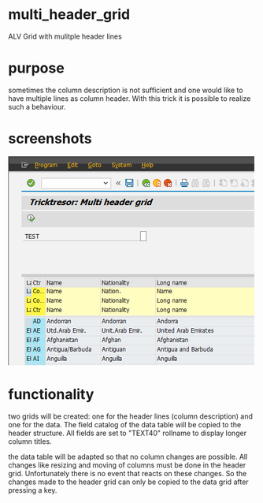 # multi_header_grid
ALV Grid with mulitple header lines

# purpose
sometimes the column description is not sufficient and one would like to have multiple lines as column header.
With this trick it is possible to realize such a behaviour.

# screenshots
![screenshot](https://github.com/tricktresor/multi_header_grid/blob/master/img/SNAG-00711.png)

# functionality

two grids will be created:
one for the header lines (column description) and one for the data.
The field catalog of the data table will be copied to the header structure. All fields are set to "TEXT40" rollname to display longer column titles.

the data table will be adapted so that no column changes are possible. All changes like resizing and moving of columns must be done in the header grid.
Unfortunately there is no event that reacts on these changes. So the changes made to the header grid can only be copied to the data grid after pressing a key.
